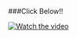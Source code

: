 ###Click Below!!



[![Watch the video](https://img.youtube.com/vi/MJdCMn4D428/0.jpg)](https://www.youtube.com/watch?v=MJdCMn4D428)

